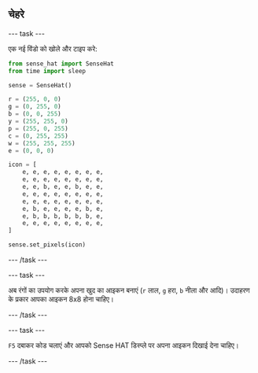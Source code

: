 ## चेहरे

\--- task \---

एक नई विंडो को खोले और टाइप करे:

```python
from sense_hat import SenseHat
from time import sleep

sense = SenseHat()

r = (255, 0, 0)
g = (0, 255, 0)
b = (0, 0, 255)
y = (255, 255, 0)
p = (255, 0, 255)
c = (0, 255, 255)
w = (255, 255, 255)
e = (0, 0, 0)

icon = [
    e, e, e, e, e, e, e, e,
    e, e, e, e, e, e, e, e,
    e, e, b, e, e, b, e, e,
    e, e, e, e, e, e, e, e,
    e, e, e, e, e, e, e, e,
    e, b, e, e, e, e, b, e,
    e, b, b, b, b, b, b, e,
    e, e, e, e, e, e, e, e,
]

sense.set_pixels(icon)
```

\--- /task \---

\--- task \---

अब रंगों का उपयोग करके अपना खुद का आइकन बनाएं (`r` लाल, `g` हरा, `b` नीला और आदि)। उदाहरण के प्रकार आपका आइकन 8x8 होना चाहिए।

\--- /task \---

\--- task \---

`F5` दबाकर कोड चलाएं और आपको Sense HAT डिस्प्ले पर अपना आइकन दिखाई देना चाहिए।

\--- /task \---